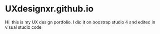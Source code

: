 # UXdesignxr.github.io
Hi! this is my UX design portfolio. 
I did it on boostrap studio 4 and edited in visual studio code
